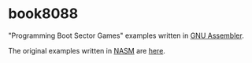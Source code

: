 # book8088

"Programming Boot Sector Games" examples written in [GNU Assembler](https://www.gnu.org/software/binutils/).

The original examples written in [NASM](https://www.nasm.us/) are [here](https://github.com/nanochess/book8088).
